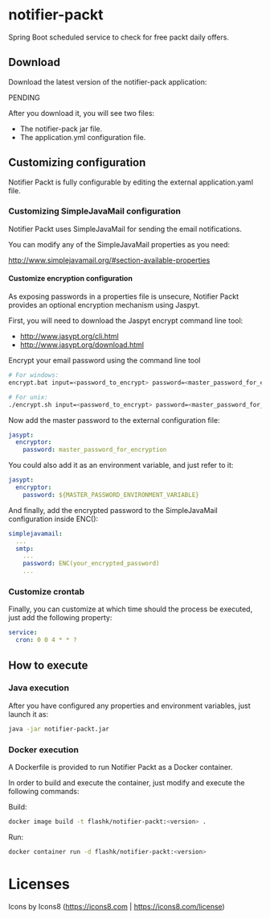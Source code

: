 # notifier-packt
Spring Boot scheduled  service to check for free packt daily offers.

## Download
Download the latest version of the notifier-pack application:

PENDING

After you download it, you will see two files:
- The notifier-pack jar file.
- The application.yml configuration file.

## Customizing configuration
Notifier Packt is fully configurable by editing the external application.yaml file.

### Customizing SimpleJavaMail configuration
Notifier Packt uses SimpleJavaMail for sending the email notifications.

You can modify any of the SimpleJavaMail properties as you need:

http://www.simplejavamail.org/#section-available-properties


#### Customize encryption configuration

As exposing passwords in a properties file is unsecure, Notifier Packt provides an optional encryption mechanism using Jaspyt.

First, you will need to download the Jaspyt encrypt command line tool:
* http://www.jasypt.org/cli.html
* http://www.jasypt.org/download.html


Encrypt your email password using the command line tool

```bash
# For windows:
encrypt.bat input=<password_to_encrypt> password=<master_password_for_encryption>

# For unix:
./encrypt.sh input=<password_to_encrypt> password=<master_password_for_encryption>
```


Now add the master password to the external configuration file:
```yaml
jasypt:
  encryptor:
    password: master_password_for_encryption
```

You could also add it as an environment variable, and just refer to it:
```yaml
jasypt:
  encryptor:
    password: ${MASTER_PASSWORD_ENVIRONMENT_VARIABLE}
```

And finally, add the encrypted password to the SimpleJavaMail configuration inside ENC():

```yaml
simplejavamail:
  ...
  smtp:
    ...
    password: ENC(your_encrypted_password)
    ...
```
### Customize crontab

Finally, you can customize at which time should the process be executed, just add the following property:

```yaml
service:
  cron: 0 0 4 * * ?
```

## How to execute

### Java execution
After you have configured any properties and environment variables, just launch it as:

```sh
java -jar notifier-packt.jar
```


### Docker execution
A Dockerfile is provided to run Notifier Packt as a Docker container.

In order to build and execute the container, just modify and execute the following commands:

Build:
```sh
docker image build -t flashk/notifier-packt:<version> .
```

Run:
```sh
docker container run -d flashk/notifier-packt:<version>
```  
# Licenses
Icons by Icons8 (https://icons8.com | https://icons8.com/license)
